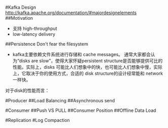 #Kafka Design
<http://kafka.apache.org/documentation/#majordesignelements>
##Motivation
* 支持 high-throughput
* low-latency delivery

##Persistence
Don't fear the filesystem
* kafka主要依赖文件系统进行存储和 cache messages。
通常大家都会认为“disks are slow”，使得大家怀疑persistent structure是否能够提供可比的性能。实际上，disks 可能比人们想象中的快，也可能比人们想象中慢，实际上，它取决于你的使用方式，合适的 disk structure的设计经常能和 network 一样快。

对于disk的性能而言：

#Producer
##Load Balancing
##Asynchronous send


#Consumer
##Push VS PULL
##Consumer Position
##Offline Data Load

#Replication
#Log Compaction


